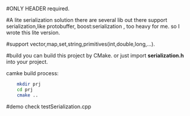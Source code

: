 #ONLY HEADER required.

#A lite serialization solution
	there are several lib out there support serialization,like protobuffer, boost:serialization , too heavy for me.  so I wrote this lite version.

#support 
vector,map,set,string,primitives(int,double,long,...).

#build
you can build this project by CMake. or  just import **serialization.h** into your project.

camke build process:

```sh
	mkdir prj
	cd prj
	cmake ..
```

#demo
check testSerialization.cpp 




